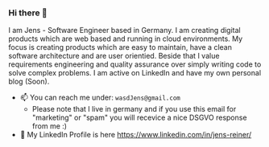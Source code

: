 ### Hi there 👋

I am Jens - Software Engineer based in Germany. I am creating digital products which are web based and running in cloud environments. My focus is creating products which are easy to maintain, have a clean software architecture and are user orientied. Beside that I value requirements engineering and quality assurance over simply writing code to solve complex problems. I am active on LinkedIn and have my own personal blog (Soon). 

- 📫 You can reach me under: `wasdJens@gmail.com`
  - Please note that I live in germany and if you use this email for "marketing" or "spam" you will recevice a nice DSGVO response from me :)
- 💼 My LinkedIn Profile is here https://www.linkedin.com/in/jens-reiner/
